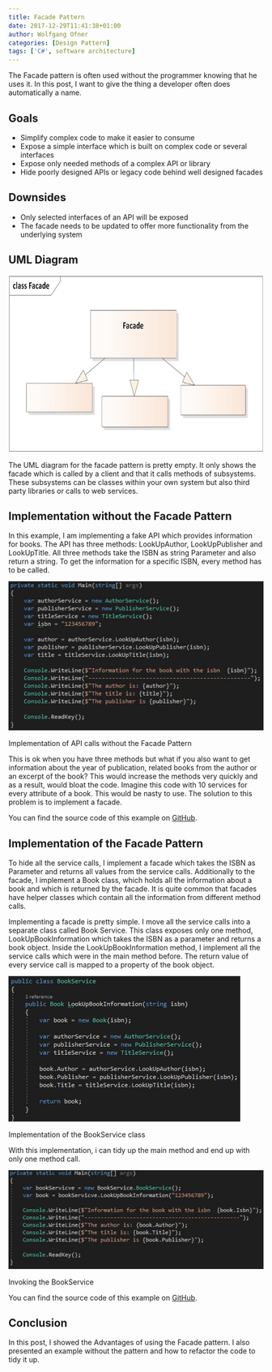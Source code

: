 ```yaml
---
title: Facade Pattern
date: 2017-12-29T11:41:38+01:00
author: Wolfgang Ofner
categories: [Design Pattern]
tags: ['C#', software architecture]
---
```

The Facade pattern is often used without the programmer knowing that he uses it. In this post, I want to give the thing a developer often does automatically a name.

## Goals

  * Simplify complex code to make it easier to consume
  * Expose a simple interface which is built on complex code or several interfaces
  * Expose only needed methods of a complex API or library
  * Hide poorly designed APIs or legacy code behind well designed facades

## Downsides

  * Only selected interfaces of an API will be exposed
  * The facade needs to be updated to offer more functionality from the underlying system

## UML Diagram

[<img loading="lazy" class="aligncenter wp-image-489" src="/assets/img/posts/2017/12/Facade-pattern-UML-diagram.jpg" alt="Facade pattern UML diagram" width="700" height="349" />](/assets/img/posts/2017/12/Facade-pattern-UML-diagram.jpg)

The UML diagram for the facade pattern is pretty empty. It only shows the facade which is called by a client and that it calls methods of subsystems. These subsystems can be classes within your own system but also third party libraries or calls to web services.

## Implementation without the Facade Pattern

In this example, I am implementing a fake API which provides information for books. The API has three methods: LookUpAuthor, LookUpPublisher and LookUpTitle. All three methods take the ISBN as string Parameter and also return a string. To get the information for a specific ISBN, every method has to be called.

<div class="col-12 col-sm-10 aligncenter">
  <a href="/assets/img/posts/2017/12/WithoutFacadePattern.jpg"><img aria-describedby="caption-attachment-447" loading="lazy" class="size-full wp-image-447" src="/assets/img/posts/2017/12/WithoutFacadePattern.jpg" alt="Implementation of API calls without the Facade Pattern" /></a>
  
  <p>
    Implementation of API calls without the Facade Pattern
  </p>
</div>

This is ok when you have three methods but what if you also want to get information about the year of publication, related books from the author or an excerpt of the book? This would increase the methods very quickly and as a result, would bloat the code. Imagine this code with 10 services for every attribute of a book. This would be nasty to use. The solution to this problem is to implement a facade.

You can find the source code of this example on [GitHub](https://github.com/WolfgangOfner/WithoutFacadePattern).

## Implementation of the Facade Pattern

To hide all the service calls, I implement a facade which takes the ISBN as Parameter and returns all values from the service calls. Additionally to the facade, I implement a Book class, which holds all the information about a book and which is returned by the facade. It is quite common that facades have helper classes which contain all the information from different method calls.

Implementing a facade is pretty simple. I move all the service calls into a separate class called Book Service. This class exposes only one method, LookUpBookInformation which takes the ISBN as a parameter and returns a book object. Inside the LookUpBookInformation method, I implement all the service calls which were in the main method before. The return value of every service call is mapped to a property of the book object.

<div class="col-12 col-sm-10 aligncenter">
  <a href="/assets/img/posts/2017/12/Implementation-of-the-BookService-class.jpg"><img aria-describedby="caption-attachment-448" loading="lazy" class="size-full wp-image-448" src="/assets/img/posts/2017/12/Implementation-of-the-BookService-class.jpg" alt="Implementation of the BookService class" /></a>
  
  <p>
    Implementation of the BookService class
  </p>
</div>

With this implementation, i can tidy up the main method and end up with only one method call.

<div class="col-12 col-sm-10 aligncenter">
  <a href="/assets/img/posts/2017/12/Invoking-the-BookService.jpg"><img aria-describedby="caption-attachment-449" loading="lazy" class="size-full wp-image-449" src="/assets/img/posts/2017/12/Invoking-the-BookService.jpg" alt="Invoking the BookService" /></a>
  
  <p>
    Invoking the BookService
  </p>
</div>

You can find the source code of this example on <a href="https://github.com/WolfgangOfner/FacadePattern" target="_blank" rel="noopener">GitHub</a>.

## Conclusion

In this post, I showed the Advantages of using the Facade pattern. I also presented an example without the pattern and how to refactor the code to tidy it up.